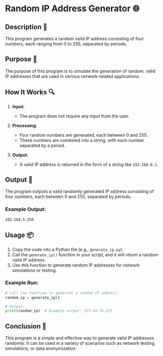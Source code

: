 # Random IP Address Generator 🌐

## Description 📝

This program generates a random valid IP address consisting of four numbers, each ranging from 0 to 255, separated by periods.

## Purpose 🎯

The purpose of this program is to simulate the generation of random, valid IP addresses that are used in various network-related applications.

## How It Works 🔍

1. **Input**:
    - The program does not require any input from the user.
2. **Processing**:

    - Four random numbers are generated, each between 0 and 255.
    - These numbers are combined into a string, with each number separated by a period.

3. **Output**:
    - A valid IP address is returned in the form of a string like `192.168.0.1`.

## Output 📜

The program outputs a valid randomly generated IP address consisting of four numbers, each between 0 and 255, separated by periods.

### Example Output:

```
192.168.5.250
```

## Usage 📦

1. Copy the code into a Python file (e.g., `generate_ip.py`).
2. Call the `generate_ip()` function in your script, and it will return a random valid IP address.
3. Use this function to generate random IP addresses for network simulations or testing.

### Example Run:

```python
# Call the function to generate a random IP address
random_ip = generate_ip()

# Output:
print(random_ip)  # Example output: 157.44.78.255
```

## Conclusion 🚀

This program is a simple and effective way to generate valid IP addresses randomly.
It can be used in a variety of scenarios such as network testing, simulations, or data anonymization.
